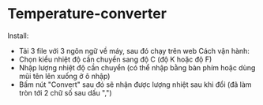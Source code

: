 # Temperature-converter
Install:
- Tải 3 file với 3 ngôn ngữ về máy, sau đó chạy trên web
Cách vận hành:
- Chọn kiểu nhiệt độ cần chuyển sang độ C (độ K hoặc độ F)
- Nhập lượng nhiệt độ cần chuyển (có thể nhập bằng bàn phím hoặc dùng mũi tên lên xuống ở ô nhập)
- Bấm nút "Convert" sau đó sẽ nhận được lượng nhiệt sau khi đổi (đã làm tròn tới 2 chữ số sau dấu ",")
